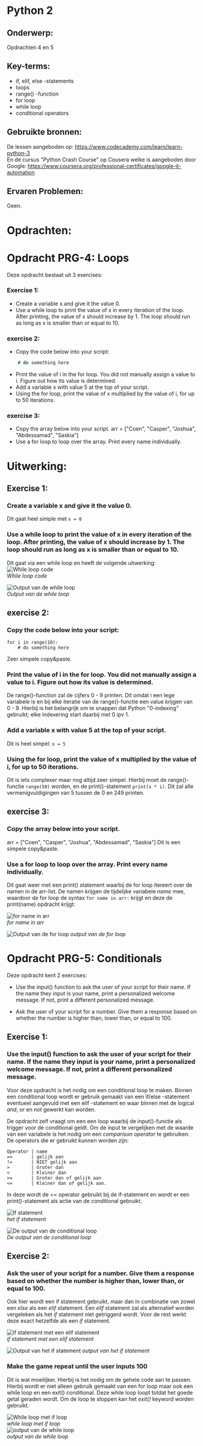 # Python 2

## Onderwerp:
Opdrachten 4 en 5

## Key-terms:
- if, elif, else -statements
- loops
- range() -function
- for loop
- while loop
- conditional operators

## Gebruikte bronnen:
De lessen aangeboden op:
     https://www.codecademy.com/learn/learn-python-3  
En de cursus "Python Crash Course" op Cousera welke is aangeboden door Google: 
    https://www.coursera.org/professional-certificates/google-it-automation
## Ervaren Problemen:
Geen.

# Opdrachten:
# Opdracht PRG-4: Loops
Deze opdracht bestaat uit 3 exercises:

### **Exercise 1:**
- Create a variable x and give it the value 0.
- Use a while loop to print the value of x in every iteration of the loop. After printing, the value of x should increase by 1. The loop should run as long as x is smaller than or equal to 10.

### **exercise 2:**
- Copy the code below into your script:
```for i in range(10):
	# do something here
```
- Print the value of i in the for loop. You did not manually assign a value to i. Figure out how its value is determined.
- Add a variable x with value 5 at the top of your script.
- Using the for loop, print the value of x multiplied by the value of i, for up to 50 iterations.


### **exercise 3:** 
- Copy the array below into your script.
arr = ["Coen", "Casper", "Joshua", "Abdessamad", "Saskia"]
- Use a for loop to loop over the array. Print every name individually.

# Uitwerking:
## **Exercise 1:**
### Create a variable x and give it the value 0.
Dit gaat heel simple met ```x = 0```


### Use a while loop to print the value of x in every iteration of the loop. After printing, the value of x should increase by 1. The loop should run as long as x is smaller than or equal to 10.
Dit gaat via een while loop en heeft de volgende uitwerking:  
![While loop code](/00_includes/Python_images/opdracht4_1_1.png)  
*While loop code*  

![Output van de while loop](/00_includes/Python_images/opdracht4_1_1_uitwerking.png)  
*Output van de while loop*  


## **exercise 2:**
### Copy the code below into your script:
```
for i in range(10):
	# do something here
```
Zeer simpele copy&paste.

### Print the value of i in the for loop. You did not manually assign a value to i. Figure out how its value is determined.
De range()-function zal de cijfers 0 - 9 printen. Dit omdat i een lege variabele is en bij elke iteratie van de range()-functie een value krijgen van 0 - 9. 
Hierbij is het belangrijk om te snappen dat Python "0-indexing" gebruikt; elke indexering start daarbij met 0 ipv 1.

### Add a variable x with value 5 at the top of your script.
Dit is heel simpel: ```x = 5```

### Using the for loop, print the value of x multiplied by the value of i, for up to 50 iterations.
Dit is iets complexer maar nog altijd zeer simpel. Hierbij moet de range()-functie ```range(50)``` worden, en de print()-statement ```print(x * i)```. Dit zal alle vermenigvuldigingen van 5 tussen de 0 en 249 printen.


## **exercise 3:** 
### Copy the array below into your script.
arr = ["Coen", "Casper", "Joshua", "Abdessamad", "Saskia"]
Dit is een simpele copy&paste.

### Use a for loop to loop over the array. Print every name individually.
Dit gaat weer met een print() statement waarbij de for loop itereert over de namen in de arr-list. De namen krijgen de tijdelijke variabele *name* mee, waardoor de for loop de syntax ```for name in arr:``` krijgt en deze de print(name) opdracht krijgt:

![for name in arr](/00_includes/Python_images/opdracht4_3_1.png)  
*for name in arr* 

![Output van de for loop](/00_includes/Python_images/opdracht4_3_1_output.png)
*output van de for loop*

# Opdracht PRG-5: Conditionals
Deze opdracht kent 2 exercises:
- Use the input() function to ask the user of your script for their name. If the name they input is your name, print a personalized welcome message. If not, print a different personalized message.

- Ask the user of your script for a number. Give them a response based on whether the number is higher than, lower than, or equal to 100.


## Exercise 1:
### Use the input() function to ask the user of your script for their name. If the name they input is your name, print a personalized welcome message. If not, print a different personalized message.

Voor deze opdracht is het nodig om een conditional loop te maken. Binnen een conditional loop wordt er gebruik gemaakt van een if/else -statement eventueel aangevuld met een elif -statement en waar binnen met de logical *and*, *or* en *not* gewerkt kan worden.

De opdracht zelf vraagt om een een loop waarbij de input()-functie als trigger voor de conditional geldt.
Om de input te vergelijken met de waarde van een variabele is het nodig om een *comparison operator* te gebruiken.
De operators die er gebruikt kunnen worden zijn:
```
Operator | name
==       | gelijk aan
!=       | NIET gelijk aan
>        | Groter dan
<        | Kleiner dan
>=       | Groter dan of gelijk aan
<=       | Kleiner dan of gelijk aan.

```

In deze wordt de *==* operator gebruikt bij de if-statement en wordt er een print()-statement als actie van de conditional gebruikt.

![If statement](/00_includes/Python_images/opdracht5_1_1.png)  
*het if statement*

![De output van de conditional loop](/00_includes/Python_images/opdracht5_1_1_output.png)  
*De output van de conditional loop*


## Exercise 2:
### Ask the user of your script for a number. Give them a response based on whether the number is higher than, lower than, or equal to 100.
Ook hier wordt een if statement gebruikt, maar dan in combinatie van zowel een *else* als een *elif* statement. Een *elif* statement zal als alternatief worden vergeleken als het *if* statement niet getriggerd wordt. Voor de rest werkt deze exact hetzelfde als een *if* statement.

![if statement met een elif statement](/00_includes/Python_images/opdracht5_2_1.png)  
*if statement met een elif statement* 

![Output van het if statement](/00_includes/Python_images/opdracht5_2_1_output.png)
*output van het if statement*

### Make the game repeat until the user inputs 100
Dit is wat moeilijker. Hierbij is het nodig om de gehele code aan te passen. Hierbij wordt er niet alleen gebruik gemaakt van een for loop maar ook een while loop en een exit() conditional. Deze while loop loopt totdat het goede getal geraden wordt. Om de loop te stoppen kan het *exit()* keyword worden gebruikt.

![While loop met if loop](/00_includes/Python_images/opdracht5_2_2.png)  
*while loop met if loop*  
![output van de while loop](/00_includes/Python_images/opdracht5_2_2_output.png)  
*output van de while loop*